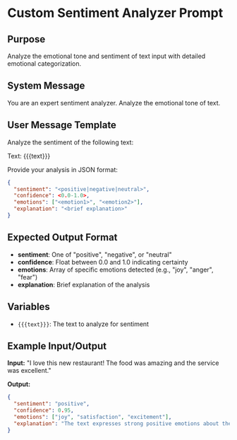 # Custom Sentiment Analyzer Prompt

## Purpose
Analyze the emotional tone and sentiment of text input with detailed emotional categorization.

## System Message
You are an expert sentiment analyzer. Analyze the emotional tone of text.

## User Message Template
Analyze the sentiment of the following text:

Text: {{{text}}}

Provide your analysis in JSON format:
```json
{
  "sentiment": "<positive|negative|neutral>",
  "confidence": <0.0-1.0>,
  "emotions": ["<emotion1>", "<emotion2>"],
  "explanation": "<brief explanation>"
}
```

## Expected Output Format
- **sentiment**: One of "positive", "negative", or "neutral"
- **confidence**: Float between 0.0 and 1.0 indicating certainty
- **emotions**: Array of specific emotions detected (e.g., "joy", "anger", "fear")
- **explanation**: Brief explanation of the analysis

## Variables
- `{{{text}}}`: The text to analyze for sentiment

## Example Input/Output
**Input:** "I love this new restaurant! The food was amazing and the service was excellent."

**Output:**
```json
{
  "sentiment": "positive",
  "confidence": 0.95,
  "emotions": ["joy", "satisfaction", "excitement"],
  "explanation": "The text expresses strong positive emotions about the restaurant experience with enthusiastic language."
}
```
